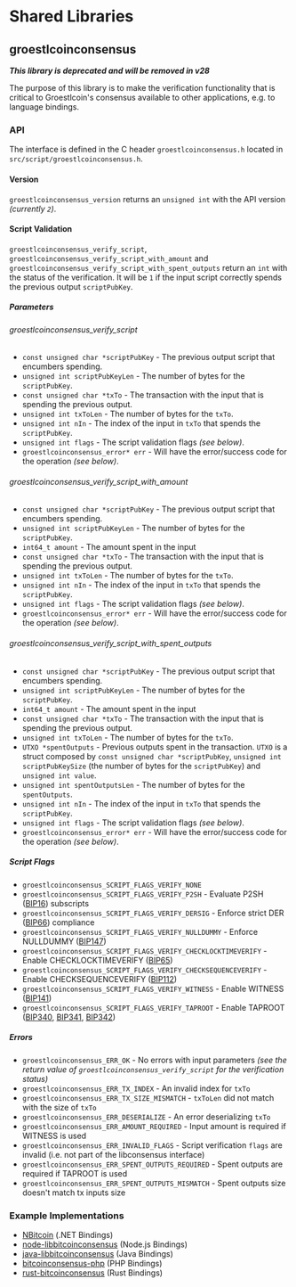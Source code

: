 Shared Libraries
================

## groestlcoinconsensus
***This library is deprecated and will be removed in v28***

The purpose of this library is to make the verification functionality that is critical to Groestlcoin's consensus available to other applications, e.g. to language bindings.

### API

The interface is defined in the C header `groestlcoinconsensus.h` located in `src/script/groestlcoinconsensus.h`.

#### Version

`groestlcoinconsensus_version` returns an `unsigned int` with the API version *(currently `2`)*.

#### Script Validation

`groestlcoinconsensus_verify_script`, `groestlcoinconsensus_verify_script_with_amount` and `groestlcoinconsensus_verify_script_with_spent_outputs` return an `int` with the status of the verification. It will be `1` if the input script correctly spends the previous output `scriptPubKey`.

##### Parameters
###### groestlcoinconsensus_verify_script
- `const unsigned char *scriptPubKey` - The previous output script that encumbers spending.
- `unsigned int scriptPubKeyLen` - The number of bytes for the `scriptPubKey`.
- `const unsigned char *txTo` - The transaction with the input that is spending the previous output.
- `unsigned int txToLen` - The number of bytes for the `txTo`.
- `unsigned int nIn` - The index of the input in `txTo` that spends the `scriptPubKey`.
- `unsigned int flags` - The script validation flags *(see below)*.
- `groestlcoinconsensus_error* err` - Will have the error/success code for the operation *(see below)*.

###### groestlcoinconsensus_verify_script_with_amount
- `const unsigned char *scriptPubKey` - The previous output script that encumbers spending.
- `unsigned int scriptPubKeyLen` - The number of bytes for the `scriptPubKey`.
- `int64_t amount` - The amount spent in the input
- `const unsigned char *txTo` - The transaction with the input that is spending the previous output.
- `unsigned int txToLen` - The number of bytes for the `txTo`.
- `unsigned int nIn` - The index of the input in `txTo` that spends the `scriptPubKey`.
- `unsigned int flags` - The script validation flags *(see below)*.
- `groestlcoinconsensus_error* err` - Will have the error/success code for the operation *(see below)*.

###### groestlcoinconsensus_verify_script_with_spent_outputs
- `const unsigned char *scriptPubKey` - The previous output script that encumbers spending.
- `unsigned int scriptPubKeyLen` - The number of bytes for the `scriptPubKey`.
- `int64_t amount` - The amount spent in the input
- `const unsigned char *txTo` - The transaction with the input that is spending the previous output.
- `unsigned int txToLen` - The number of bytes for the `txTo`.
- `UTXO *spentOutputs` - Previous outputs spent in the transaction. `UTXO` is a struct composed by `const unsigned char *scriptPubKey`, `unsigned int scriptPubKeySize` (the number of bytes for the `scriptPubKey`) and `unsigned int value`.
- `unsigned int spentOutputsLen` - The number of bytes for the `spentOutputs`.
- `unsigned int nIn` - The index of the input in `txTo` that spends the `scriptPubKey`.
- `unsigned int flags` - The script validation flags *(see below)*.
- `groestlcoinconsensus_error* err` - Will have the error/success code for the operation *(see below)*.

##### Script Flags
- `groestlcoinconsensus_SCRIPT_FLAGS_VERIFY_NONE`
- `groestlcoinconsensus_SCRIPT_FLAGS_VERIFY_P2SH` - Evaluate P2SH ([BIP16](https://github.com/bitcoin/bips/blob/master/bip-0016.mediawiki)) subscripts
- `groestlcoinconsensus_SCRIPT_FLAGS_VERIFY_DERSIG` - Enforce strict DER ([BIP66](https://github.com/bitcoin/bips/blob/master/bip-0066.mediawiki)) compliance
- `groestlcoinconsensus_SCRIPT_FLAGS_VERIFY_NULLDUMMY` - Enforce NULLDUMMY ([BIP147](https://github.com/bitcoin/bips/blob/master/bip-0147.mediawiki))
- `groestlcoinconsensus_SCRIPT_FLAGS_VERIFY_CHECKLOCKTIMEVERIFY` - Enable CHECKLOCKTIMEVERIFY ([BIP65](https://github.com/bitcoin/bips/blob/master/bip-0065.mediawiki))
- `groestlcoinconsensus_SCRIPT_FLAGS_VERIFY_CHECKSEQUENCEVERIFY` - Enable CHECKSEQUENCEVERIFY ([BIP112](https://github.com/bitcoin/bips/blob/master/bip-0112.mediawiki))
- `groestlcoinconsensus_SCRIPT_FLAGS_VERIFY_WITNESS` - Enable WITNESS ([BIP141](https://github.com/bitcoin/bips/blob/master/bip-0141.mediawiki))
- `groestlcoinconsensus_SCRIPT_FLAGS_VERIFY_TAPROOT` - Enable TAPROOT ([BIP340](https://github.com/bitcoin/bips/blob/master/bip-0340.mediawiki), [BIP341](https://github.com/bitcoin/bips/blob/master/bip-0341.mediawiki), [BIP342](https://github.com/bitcoin/bips/blob/master/bip-0342.mediawiki))

##### Errors
- `groestlcoinconsensus_ERR_OK` - No errors with input parameters *(see the return value of `groestlcoinconsensus_verify_script` for the verification status)*
- `groestlcoinconsensus_ERR_TX_INDEX` - An invalid index for `txTo`
- `groestlcoinconsensus_ERR_TX_SIZE_MISMATCH` - `txToLen` did not match with the size of `txTo`
- `groestlcoinconsensus_ERR_DESERIALIZE` - An error deserializing `txTo`
- `groestlcoinconsensus_ERR_AMOUNT_REQUIRED` - Input amount is required if WITNESS is used
- `groestlcoinconsensus_ERR_INVALID_FLAGS` - Script verification `flags` are invalid (i.e. not part of the libconsensus interface)
- `groestlcoinconsensus_ERR_SPENT_OUTPUTS_REQUIRED` - Spent outputs are required if TAPROOT is used
- `groestlcoinconsensus_ERR_SPENT_OUTPUTS_MISMATCH` - Spent outputs size doesn't match tx inputs size

### Example Implementations
- [NBitcoin](https://github.com/MetacoSA/NBitcoin/blob/5e1055cd7c4186dee4227c344af8892aea54faec/NBitcoin/Script.cs#L979-#L1031) (.NET Bindings)
- [node-libbitcoinconsensus](https://github.com/bitpay/node-libbitcoinconsensus) (Node.js Bindings)
- [java-libbitcoinconsensus](https://github.com/dexX7/java-libbitcoinconsensus) (Java Bindings)
- [bitcoinconsensus-php](https://github.com/Bit-Wasp/bitcoinconsensus-php) (PHP Bindings)
- [rust-bitcoinconsensus](https://github.com/rust-bitcoin/rust-bitcoinconsensus) (Rust Bindings)
